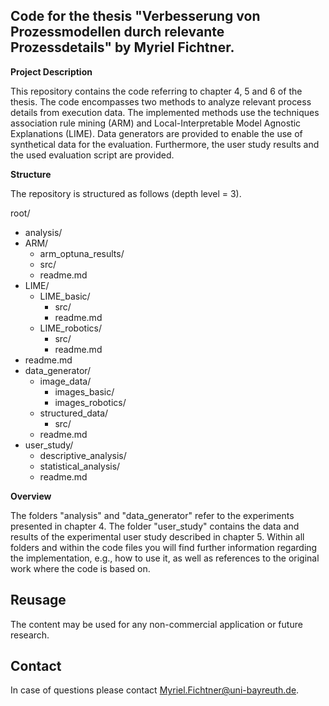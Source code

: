 Code for the thesis "Verbesserung von Prozessmodellen durch relevante Prozessdetails" by Myriel Fichtner.
--
**Project Description**

This repository contains the code referring to chapter 4, 5 and 6 of the thesis.
The code encompasses two methods to analyze relevant process details from execution data. The implemented methods use the techniques association rule mining (ARM) and Local-Interpretable Model Agnostic Explanations (LIME).
Data generators are provided to enable the use of synthetical data for the evaluation.
Furthermore, the user study results and the used evaluation script are provided.

**Structure**

The repository is structured as follows (depth level = 3).

root/

  - analysis/
   - ARM/
     - arm_optuna_results/
     - src/
     - readme.md 
   - LIME/
     - LIME_basic/
       - src/
       - readme.md 
     - LIME_robotics/
       - src/
       - readme.md 
   - readme.md
  - data_generator/
    - image_data/
      - images_basic/
      - images_robotics/ 
    - structured_data/
      - src/
    - readme.md 
  - user_study/
    - descriptive_analysis/
    - statistical_analysis/
    - readme.md 

**Overview**

The folders "analysis" and "data_generator" refer to the experiments presented in chapter 4.
The folder "user_study" contains the data and results of the experimental user study described in chapter 5.
Within all folders and within the code files you will find further information regarding the implementation, e.g., how to use it, as well as references to the original work where the code is based on.

## Reusage
The content may be used for any non-commercial application or future research.

## Contact
In case of questions please contact Myriel.Fichtner@uni-bayreuth.de.
